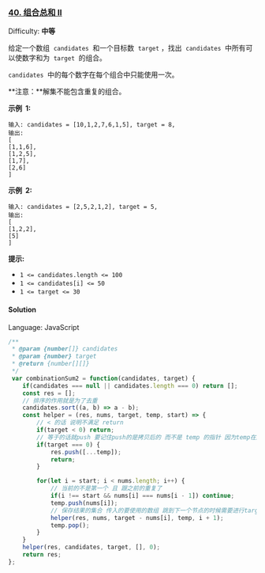 ### [40\. 组合总和 II](https://leetcode-cn.com/problems/combination-sum-ii/)

Difficulty: **中等**

给定一个数组  `candidates`  和一个目标数  `target` ，找出  `candidates`  中所有可以使数字和为  `target`  的组合。

`candidates`  中的每个数字在每个组合中只能使用一次。

**注意：**解集不能包含重复的组合。

**示例  1:**

```
输入: candidates = [10,1,2,7,6,1,5], target = 8,
输出:
[
[1,1,6],
[1,2,5],
[1,7],
[2,6]
]
```

**示例  2:**

```
输入: candidates = [2,5,2,1,2], target = 5,
输出:
[
[1,2,2],
[5]
]
```

**提示:**

- `1 <= candidates.length <= 100`
- `1 <= candidates[i] <= 50`
- `1 <= target <= 30`

#### Solution

Language: JavaScript

```JavaScript
​/**
 * @param {number[]} candidates
 * @param {number} target
 * @return {number[][]}
 */
 var combinationSum2 = function(candidates, target) {
    if(candidates === null || candidates.length === 0) return [];
    const res = [];
    // 排序的作用就是为了去重
    candidates.sort((a, b) => a - b);
    const helper = (res, nums, target, temp, start) => {
        // < 的话 说明不满足 return
        if(target < 0) return;
        // 等于的话就push 要记住push的是拷贝后的 而不是 temp 的指针 因为temp在之后还会改变
        if(target === 0) {
            res.push([...temp]);
            return;
        }

        for(let i = start; i < nums.length; i++) {
            // 当前的不是第一个 且 跟之前的重复了
            if(i !== start && nums[i] === nums[i - 1]) continue;
            temp.push(nums[i]);
            // 保存结果的集合 传入的要使用的数组 跳到下一个节点的时候需要进行target减去当前的值的操作 加上当前的值后的节点路径集合 不能取到当前值（直接快进到下一个start）
            helper(res, nums, target - nums[i], temp, i + 1);
            temp.pop();
        }
    }
    helper(res, candidates, target, [], 0);
    return res;
};
```
